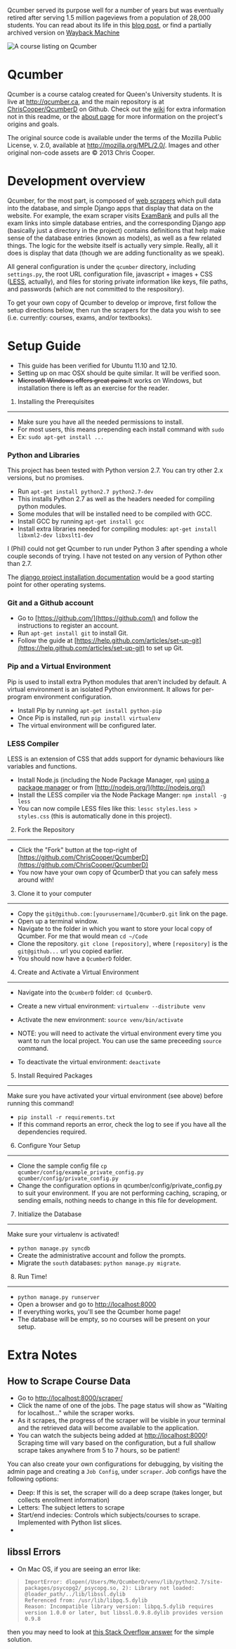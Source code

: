 Qcumber served its purpose well for a number of years but was eventually retired after serving 1.5 million pageviews from a population of 28,000 students. You can read about its life in this [blog post](https://github.com/ChrisCooper/coopernetics/blob/master/_posts/2015-03-26-qcumber-queens-course-catalogue-retrospective.md), or find a partially archived version on [Wayback Machine](https://web.archive.org/web/20160715163549/http://qcumber.ca/catalog/BIOL/243/)

![A course listing on Qcumber](https://github.com/ChrisCooper/coopernetics/blob/master/static/images/posts/qcumber/course-page.png)

Qcumber
=======

Qcumber is a course catalog created for Queen's University students. It is live at http://qcumber.ca, and the main repository is at [ChrisCooper/QcumberD](https://github.com/ChrisCooper/QcumberD) on Github. Check out the [wiki](https://github.com/ChrisCooper/QcumberD/wiki) for extra information not in this readme, or the [about page](http://qcumber.ca/about/) for more information on the project's origins and goals.

The original source code is available under the terms of the Mozilla Public License, v. 2.0, available at http://mozilla.org/MPL/2.0/. Images and other original non-code assets are &copy; 2013 Chris Cooper.

Development overview
===========

Qcumber, for the most part, is composed of [web scrapers](http://en.wikipedia.org/wiki/Web_scraping) which pull data into the database, and simple Django apps that display that data on the website. For example, the exam scraper visits [ExamBank](http://library.queensu.ca/exambank/) and pulls all the exam links into simple database entries, and the corresponding Django app (basically just a directory in the project) contains definitions that help make sense of the database entries (known as models), as well as a few related things. The logic for the website itself is actually very simple. Really, all it does is display that data (though we are adding functionality as we speak).

All general configuration is under the `qcumber` directory, including `settings.py`, the root URL configuration file, javascript + images + CSS ([LESS](http://lesscss.org/), actually), and files for storing private information like keys, file paths, and passwords (which are not committed to the respository).

To get your own copy of Qcumber to develop or improve, first follow the setup directions below, then run the scrapers for the data you wish to see (i.e. currently: courses, exams, and/or textbooks).

Setup Guide
===========

* This guide has been verified for Ubuntu 11.10 and 12.10.
* Setting up on mac OSX should be quite similar. It will be verified soon.
* <del>Microsoft Windows offers great pains.</del>It works on Windows, but installation there is left as an exercise for the reader.


1. Installing the Prerequisites
-------------------------------

* Make sure you have all the needed permissions to install.
* For most users, this means prepending each install command with `sudo`
* Ex: `sudo apt-get install ...`

### Python and Libraries ###

This project has been tested with Python version 2.7. You can try other 2.x versions, but no promises.

* Run `apt-get install python2.7 python2.7-dev`
* This installs Python 2.7 as well as the headers needed for compiling python modules.
* Some modules that will be installed need to be compiled with GCC.
* Install GCC by running `apt-get install gcc`
* Install extra libraries needed for compiling modules: `apt-get install libxml2-dev libxslt1-dev`

I (Phil) could not get Qcumber to run under Python 3 after spending a whole couple seconds of trying. I have not tested on any version of Python other than 2.7.

The [django project installation documentation](https://docs.djangoproject.com/en/1.4/intro/install/) would be a good starting point for other operating systems.


### Git and a Github account ###

* Go to [https://github.com/](https://github.com/) and follow the instructions to register an account.
* Run `apt-get install git` to install Git.
* Follow the guide at [https://help.github.com/articles/set-up-git](https://help.github.com/articles/set-up-git) to set up Git.


### Pip and a Virtual Environment ###

Pip is used to install extra Python modules that aren't included by default.
A virtual environment is an isolated Python environment. It allows for per-program environment configuration.

* Install Pip by running `apt-get install python-pip`
* Once Pip is installed, run `pip install virtualenv`
* The virtual environment will be configured later.

### LESS Compiler ###

LESS is an extension of CSS that adds support for dynamic behaviours like variables and functions.

* Install Node.js (including the Node Package Manager, `npm`) [using a package manager](https://github.com/joyent/node/wiki/Installing-Node.js-via-package-manager) or from [http://nodejs.org/](http://nodejs.org/)
* Install the LESS compiler via the Node Package Manger: `npm install -g less`
* You can now compile LESS files like this: `lessc styles.less > styles.css` (this is automatically done in this project).


2. Fork the Repository
----------------------

* Click the "Fork" button at the top-right of [https://github.com/ChrisCooper/QcumberD](https://github.com/ChrisCooper/QcumberD)
* You now have your own copy of QcumberD that you can safely mess around with!


3. Clone it to your computer
----------------------------

* Copy the `git@github.com:[yourusername]/QcumberD.git` link on the page.
* Open up a terminal window.
* Navigate to the folder in which you want to store your local copy of Qcumber. For me that would mean `cd ~/Code`
* Clone the repository. `git clone [repository]`, where `[repository]` is the `git@github...` url you copied earlier. 
* You should now have a `QcumberD` folder.


4. Create and Activate a Virtual Environment
--------------------------------------------

* Navigate into the `QcumberD` folder: `cd QcumberD`.
* Create a new virtual environment: `virtualenv --distribute venv`
* Activate the new environment: `source venv/bin/activate`

* NOTE: you will need to activate the virtual environment every time you want to run the local project. You can use the same preceeding `source` command.

* To deactivate the virtual environment: `deactivate`


5. Install Required Packages
----------------------------

Make sure you have activated your virtual environment (see above) before running this command!

* `pip install -r requirements.txt`
* If this command reports an error, check the log to see if you have all the dependencies required.


6. Configure Your Setup
-----------------------

* Clone the sample config file `cp qcumber/config/example_private_config.py qcumber/config/private_config.py`
* Change the configuration options in qcumber/config/private_config.py to suit your environment. If you are not performing caching, scraping, or sending emails, nothing needs to change in this file for development.


7. Initialize the Database
--------------------------

Make sure your virtualenv is activated!

* `python manage.py syncdb`
* Create the administrative account and follow the prompts.
* Migrate the `south` databases: `python manage.py migrate`.

8. Run Time!
------------

* `python manage.py runserver`
* Open a browser and go to [http://localhost:8000](http://localhost:8000)
* If everything works, you'll see the Qcumber home page!
* The database will be empty, so no courses will be present on your setup.

Extra Notes
===========

How to Scrape Course Data
-------------------------

* Go to [http://localhost:8000/scraper/](http://localhost:8000/scraper/)
* Click the name of one of the jobs. The page status will show as "Waiting for localhost..." while the scraper works.
* As it scrapes, the progress of the scraper will be visible in your terminal and the retrieved data will become available to the application.
* You can watch the subjects being added at [http://localhost:8000](http://localhost:8000)!
 Scraping time will vary based on the configuration, but a full shallow scrape takes anywhere from 5 to 7 hours, so be patient!

You can also create your own configurations for debugging, by visiting the admin page and creating a `Job Config`, under `scraper`. Job configs have the following options:

  * Deep: If this is set, the scraper will do a deep scrape (takes longer, but collects enrollment information)
  * Letters: The subject letters to scrape
  * Start/end indecies: Controls which subjects/courses to scrape. Implemented with Python list slices.
  * 

libssl Errors
-------------
* On Mac OS, if you are seeing an error like:

>     ImportError: dlopen(/Users/Me/QcumberD/venv/lib/python2.7/site-packages/psycopg2/_psycopg.so, 2): Library not loaded: @loader_path/../lib/libssl.dylib
>     Referenced from: /usr/lib/libpq.5.dylib
>     Reason: Incompatible library version: libpq.5.dylib requires version 1.0.0 or later, but libssl.0.9.8.dylib provides version 0.9.8

 then you may need to look at [this Stack Overflow answer](http://stackoverflow.com/a/11723752) for the simple solution.


